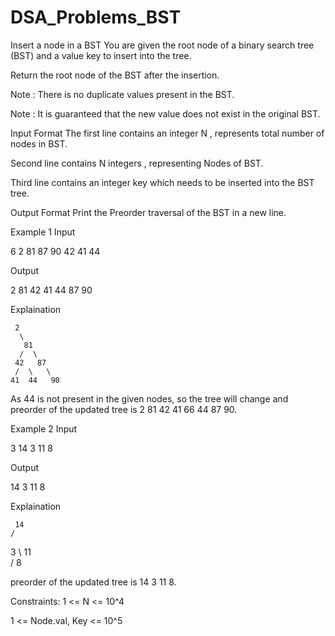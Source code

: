 # DSA_Problems_BST

Insert a node in a BST
You are given the root node of a binary search tree (BST) and a value key to insert into the tree.

Return the root node of the BST after the insertion.

Note : There is no duplicate values present in the BST.

Note : It is guaranteed that the new value does not exist in the original BST.

Input Format
The first line contains an integer N , represents total number of nodes in BST.

Second line contains N integers , representing Nodes of BST.

Third line contains an integer key which needs to be inserted into the BST tree.

Output Format
Print the Preorder traversal of the BST in a new line.

Example 1
Input

6
2 81 87 90 42 41 
44

Output


2 81 42 41 44 87 90 

Explaination

     2
      \
       81
      /  \
     42   87
     /  \   \
    41  44   90 
    

As 44 is not present in the given nodes, so the tree will change and preorder of the updated tree is 2 81 42 41 66 44 87 90. 

Example 2
Input

3
14 3 11 
8

Output


14 3 11 8 

Explaination

     14
    / 
   3
    \ 
     11  
    /
    8  

preorder of the updated tree is 14 3 11 8.

Constraints:
1 <= N <= 10^4

1 <= Node.val, Key <= 10^5